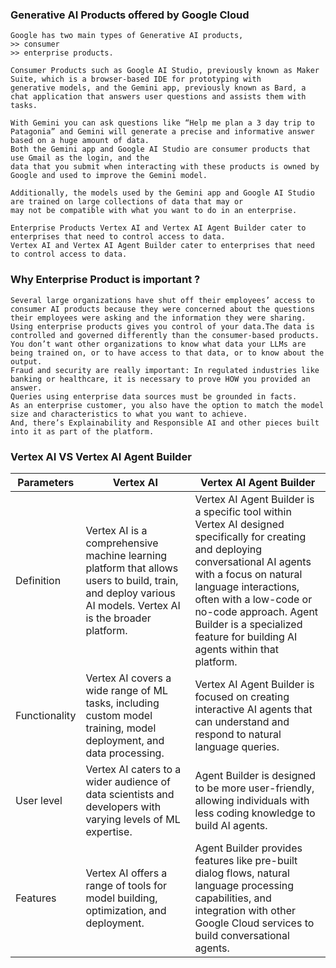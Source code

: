 ### Generative AI Products offered by Google Cloud
    Google has two main types of Generative AI products, 
    >> consumer  
    >> enterprise products.
    
    Consumer Products such as Google AI Studio, previously known as Maker Suite, which is a browser-based IDE for prototyping with
    generative models, and the Gemini app, previously known as Bard, a chat application that answers user questions and assists them with tasks.

    With Gemini you can ask questions like “Help me plan a 3 day trip to Patagonia” and Gemini will generate a precise and informative answer based on a huge amount of data.
    Both the Gemini app and Google AI Studio are consumer products that use Gmail as the login, and the
    data that you submit when interacting with these products is owned by Google and used to improve the Gemini model.

    Additionally, the models used by the Gemini app and Google AI Studio are trained on large collections of data that may or 
    may not be compatible with what you want to do in an enterprise.
    
    Enterprise Products Vertex AI and Vertex AI Agent Builder cater to enterprises that need to control access to data.
    Vertex AI and Vertex AI Agent Builder cater to enterprises that need to control access to data.


### Why Enterprise Product is important ?   
    Several large organizations have shut off their employees’ access to consumer AI products because they were concerned about the questions their employees were asking and the information they were sharing.
    Using enterprise products gives you control of your data.The data is controlled and governed differently than the consumer-based products.
    You don’t want other organizations to know what data your LLMs are being trained on, or to have access to that data, or to know about the output.
    Fraud and security are really important: In regulated industries like banking or healthcare, it is necessary to prove HOW you provided an answer.
    Queries using enterprise data sources must be grounded in facts.
    As an enterprise customer, you also have the option to match the model size and characteristics to what you want to achieve.
    And, there’s Explainability and Responsible AI and other pieces built into it as part of the platform.


### Vertex AI VS Vertex AI Agent Builder
<table><thead>
<tr>
    <th>Parameters</th>
    <th>Vertex AI</th>
    <th>Vertex AI Agent   Builder</th>
    </tr></thead>
     <tbody>
    <tr>
      <td>Definition</td>
      <td>Vertex   AI is a comprehensive machine learning platform that allows users to build,   train, and deploy various AI models. Vertex AI is the broader platform.</td>
      <td>Vertex   AI Agent Builder is a specific tool within Vertex AI designed specifically   for creating and deploying conversational AI agents with a focus on natural   language interactions, often with a low-code or no-code approach. Agent   Builder is a specialized feature for building AI agents within that   platform. </td>
    </tr>
    <tr>
      <td>Functionality</td>
      <td>Vertex   AI covers a wide range of ML tasks, including custom model training, model   deployment, and data processing.</td>
      <td>Vertex   AI Agent Builder is focused on creating interactive AI agents that can   understand and respond to natural language queries. </td>
    </tr>
    <tr>
      <td>User level</td>
      <td>Vertex   AI caters to a wider audience of data scientists and developers with varying   levels of ML expertise.</td>
      <td>Agent   Builder is designed to be more user-friendly, allowing individuals with less   coding knowledge to build AI agents. </td>
    </tr>
    <tr>
      <td>Features</td>
      <td>Vertex   AI offers a range of tools for model building, optimization, and deployment.</td>
      <td>Agent   Builder provides features like pre-built dialog flows, natural language   processing capabilities, and integration with other Google Cloud services to   build conversational agents.</td>
    </tr>
</tbody></table>

